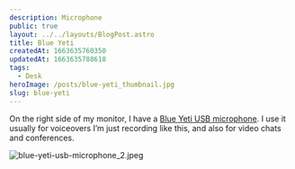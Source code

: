 ```yaml
---
description: Microphone
public: true
layout: ../../layouts/BlogPost.astro
title: Blue Yeti
createdAt: 1663635760350
updatedAt: 1663635788618
tags:
  - Desk
heroImage: /posts/blue-yeti_thumbnail.jpg
slug: blue-yeti
---
```


On the right side of my monitor, I have a [Blue Yeti USB microphone](https://amzn.to/2LSw1Mb). I use it usually for voiceovers I’m just recording like this, and also for video chats and conferences.

![blue-yeti-usb-microphone_2.jpeg](/posts/blue-yeti_blue-yeti-usb-microphone-2-jpeg.jpg)
